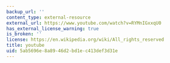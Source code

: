 ```yaml
---
backup_url: ''
content_type: external-resource
external_url: https://www.youtube.com/watch?v=RYMnIGxxqU0
has_external_license_warning: true
is_broken: ''
license: https://en.wikipedia.org/wiki/All_rights_reserved
title: youtube
uid: 5ab5696e-8a89-46d2-bd1e-c413def3d31e
---
```

